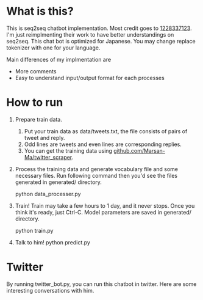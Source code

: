 # What is this?
This is seq2seq chatbot implementation. Most credit goes to [1228337123](https://github.com/1228337123/tensorflow-seq2seq-chatbot). I'm just reimplmenting their work to have better understandings on seq2seq. This chat bot is optimized for Japanese. You may change replace tokenizer with one for your language.

Main differences of my implmentation are
- More comments
- Easy to understand input/output format for each processes

# How to run
1. Prepare train data.
    1. Put your train data as data/tweets.txt, the file consists of pairs of tweet and reply.
    1. Odd lines are tweets and even lines are corresponding replies.
    1. You can get the training data using [github.com/Marsan-Ma/twitter_scraper](https://github.com/Marsan-Ma/twitter_scraper).
1. Process the training data and generate vocabulary file and some necessary files. Run following command then you'd see the files generated in generated/ directory.

    python data_processer.py
1. Train! Train may take a few hours to 1 day, and it never stops. Once you think it's ready, just Ctrl-C. Model parameters are saved in generated/ directory.

    python train.py
    
1. Talk to him!
    python predict.py
    
# Twitter
By running twitter_bot.py, you can run this chatbot in twitter.
Here are some interesting conversations with him.
